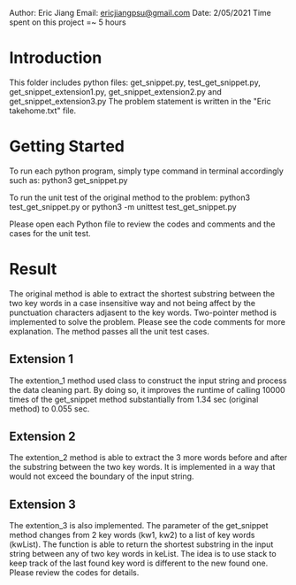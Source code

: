 Author: Eric Jiang
Email: ericjiangpsu@gmail.com
Date: 2/05/2021
Time spent on this project =~ 5 hours

# Introduction 
This folder includes python files:
get_snippet.py, test_get_snippet.py, get_snippet_extension1.py, get_snippet_extension2.py and get_snippet_extension3.py
The problem statement is written in the "Eric takehome.txt" file.

# Getting Started
To run each python program, simply type command in terminal accordingly such as:
python3 get_snippet.py

To run the unit test of the original method to the problem:
python3 test_get_snippet.py 
or 
python3 -m unittest test_get_snippet.py

Please open each Python file to review the codes and comments and the cases for the unit test. 

# Result
The original method is able to extract the shortest substring between the two key words in a case insensitive way and not being
affect by the punctuation characters adjasent to the key words. Two-pointer method is implemented to solve the problem. Please see the code comments for more explanation. The method passes all the unit test cases.

## Extension 1
The extention_1 method used class to construct the input string and process the data cleaning part. By doing so, it improves the runtime of calling 10000 times of the get_snippet method substantially from 1.34 sec (original method) to 0.055 sec.   

## Extension 2
The extention_2 method is able to extract the 3 more words before and after the substring between the two key words. It is implemented in a way that would not exceed the boundary of the input string.

## Extension 3
The extention_3 is also implemented.
The parameter of the get_snippet method changes from 2 key words (kw1, kw2) to a list of key words (kwList).
The function is able to return the shortest substring in the input string between any of two key words in keList.
The idea is to use stack to keep track of the last found key word is different to the new found one. Please review the codes for details.
